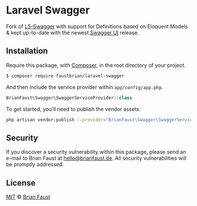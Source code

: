 # Laravel Swagger

Fork of [L5-Swagger](https://github.com/DarkaOnLine/L5-Swagger) with support for Definitions based on Eloquent Models & kept up-to-date with the newest [Swagger UI](https://github.com/swagger-api/swagger-ui) release.

## Installation

Require this package, with [Composer](https://getcomposer.org/), in the root directory of your project.

``` bash
$ composer require faustbrian/laravel-swagger
```

And then include the service provider within `app/config/app.php`.

``` php
BrianFaust\Swagger\SwaggerServiceProvider::class
```

To get started, you'll need to publish the vendor assets:

```bash
php artisan vendor:publish --provider="BrianFaust\Swagger\SwaggerServiceProvider"
```

## Security

If you discover a security vulnerability within this package, please send an e-mail to Brian Faust at hello@brianfaust.de. All security vulnerabilities will be promptly addressed.

## License

[MIT](LICENSE) © [Brian Faust](https://brianfaust.de)
